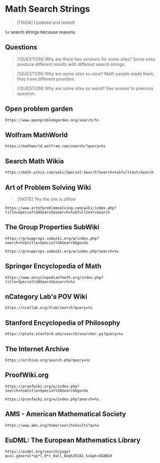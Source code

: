 # Math Search Strings

> [!TADA] Updated and tested!

`%s` search strings because reasons.

## Questions

> [!QUESTION] Why are there two versions for some sites?
> Some sites produce different results with different search strings.

> [!QUESTION] Why are some sites so slow?
> Math people made them, they have different priorities. 

> [!QUESTION] Why are some sites so weird?
> See answer to previous question.


## Open problem garden

```
https://www.openproblemgarden.org/search/%s
```

## Wolfram MathWorld

```
https://mathworld.wolfram.com/search/?query=%s
```

## Search Math Wikia

```
https://math.wikia.com/wiki/Special:Search?search=%s&fulltext=Search
```


## Art of Problem Solving Wiki
> [!NOTE] Yes the site is sllllow

```
https://www.artofproblemsolving.com/wiki/index.php?title=Special%3ASearch&search=%s&fulltext=Search
```

## The Group Properties SubWiki

```
https://groupprops.subwiki.org/w/index.php?search=%s&title=Special%3ASearch&go=Go
```

```
https://groupprops.subwiki.org/w/index.php?search=%s
```

## Springer Encyclopedia of Math


```
https://www.encyclopediaofmath.org/index.php?title=Special%3ASearch&search=%s
```

## nCategory Lab's POV Wiki

```
https://ncatlab.org/nlab/search?query=%s
```


## Stanford Encyclopedia of Philosophy

```
https://plato.stanford.edu/search/searcher.py?query=%s
```


## The Internet Archive

```
https://archive.org/search.php?query=%s
```

## ProofWiki.org

```
https://proofwiki.org/w/index.php?search=%s&title=Special%3ASearch&go=Go
```

```
https://proofwiki.org/w/index.php?search=%s
```


## AMS - American Mathematical Society

```
https://www.ams.org/home/searchresults?q=%s
```


## EuDML: The European Mathematics Library

```
https://eudml.org/search/page?q=sc.general*op*l_0*c_0all_0eq%253A1.%s&qt=SEARCH
```

